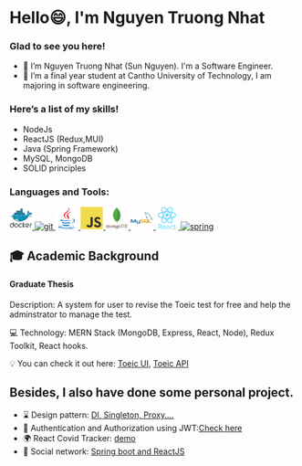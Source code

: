 
# Hello😄, I'm Nguyen Truong Nhat
### Glad to see you here!
- 🔭 I’m Nguyen Truong Nhat (Sun Nguyen). I'm a Software Engineer.
- 🌱 I’m a final year student at Cantho University of Technology, I am majoring in software engineering.
### Here’s a list of my skills!

- NodeJs
- ReactJS (Redux,MUI)
- Java (Spring Framework)
- MySQL, MongoDB
- SOLID principles

<h3 align="left">Languages and Tools:</h3>
<p align="left"> <a href="https://www.docker.com/" target="_blank"> <img src="https://raw.githubusercontent.com/devicons/devicon/master/icons/docker/docker-original-wordmark.svg" alt="docker" width="40" height="40"/> </a> <a href="https://git-scm.com/" target="_blank"> <img src="https://www.vectorlogo.zone/logos/git-scm/git-scm-icon.svg" alt="git" width="40" height="40"/> </a> <a href="https://www.java.com" target="_blank"> <img src="https://raw.githubusercontent.com/devicons/devicon/master/icons/java/java-original.svg" alt="java" width="40" height="40"/> </a> <a href="https://developer.mozilla.org/en-US/docs/Web/JavaScript" target="_blank"> <img src="https://raw.githubusercontent.com/devicons/devicon/master/icons/javascript/javascript-original.svg" alt="javascript" width="40" height="40"/> </a> <a href="https://www.mongodb.com/" target="_blank"> <img src="https://raw.githubusercontent.com/devicons/devicon/master/icons/mongodb/mongodb-original-wordmark.svg" alt="mongodb" width="40" height="40"/> </a> <a href="https://www.mysql.com/" target="_blank"> <img src="https://raw.githubusercontent.com/devicons/devicon/master/icons/mysql/mysql-original-wordmark.svg" alt="mysql" width="40" height="40"/> </a> <a href="https://reactjs.org/" target="_blank"> <img src="https://raw.githubusercontent.com/devicons/devicon/master/icons/react/react-original-wordmark.svg" alt="react" width="40" height="40"/> </a> <a href="https://spring.io/" target="_blank"> <img src="https://www.vectorlogo.zone/logos/springio/springio-icon.svg" alt="spring" width="40" height="40"/> </a> </p>

## 🎓 Academic Background

#### Graduate Thesis
Description: A system for user to revise the Toeic test for free and help the adminstrator to manage the test.

💻 Technology: MERN Stack (MongoDB, Express, React, Node), Redux Toolkit, React hooks.

💡 You can check it out here: [Toeic UI](https://github.com/nhatktpm/Toeic_UI_Main), [Toeic API](https://github.com/nhatktpm/Toeic_UI_Main)

## Besides, I also have done some personal project.
- ⌛ Design pattern: [DI, Singleton, Proxy....](https://github.com/nhatktpm/design-pattern) 
- 📡 Authentication and Authorization using JWT:[Check here](https://github.com/nhatktpm/design-pattern)
- 🌍 React Covid Tracker: [demo](https://reactjs-covid-tracker.vercel.app/)
- 🎯 Social network: [Spring boot and ReactJS](https://github.com/nhatktpm/social-spring-boot-api)
